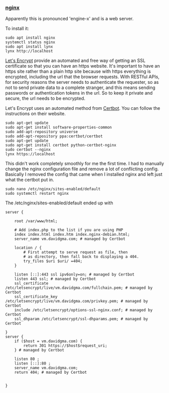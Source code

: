 
### [nginx](http://nginx.org/)

Apparently this is pronounced 'engine-x' and is a web server.

To install it:
```
sudo apt install nginx
systemctl status nginx
sudo apt install lynx
lynx http://localhost
```

[Let's Encrypt](https://letsencrypt.org) provide an automated and free way of getting an SSL certificate so that you can have an https website. It's important to have an https site rather than a plain http site because with https everything is encrypted, including the url that the browser requests. With RESTful APIs, for security reasons the server needs to authenticate the requester, so as not to send private data to a complete stranger, and this means sending passwords or authentication tokens in the url. So to keep it private and secure, the url needs to be encrypted.

Let's Encrypt uses an automated method from [Certbot](https://certbot.eff.org). You can follow the instructions on their website. 

```
sudo apt-get update
sudo apt-get install software-properties-common
sudo add-apt-repository universe
sudo add-apt-repository ppa:certbot/certbot
sudo apt-get update
sudo apt-get install certbot python-certbot-nginx
sudo certbot --nginx
lynx https://localhost
```

This didn't work completely smoothly for me the first time. I had to manually change the nginx configuration file and remove a lot of conflicting config. Basically I removed the config that came when I installed nginx and left just what the certbot put in.

```
sudo nano /etc/nginx/sites-enabled/default
sudo systemctl restart nginx
```

The /etc/nginx/sites-enabled/default ended up with

```
server {

	root /var/www/html;

	# Add index.php to the list if you are using PHP
	index index.html index.htm index.nginx-debian.html;
    server_name vm.davidgma.com; # managed by Certbot

	location / {
		# First attempt to serve request as file, then
		# as directory, then fall back to displaying a 404.
		try_files $uri $uri/ =404;
	}

    listen [::]:443 ssl ipv6only=on; # managed by Certbot
    listen 443 ssl; # managed by Certbot
    ssl_certificate /etc/letsencrypt/live/vm.davidgma.com/fullchain.pem; # managed by Certbot
    ssl_certificate_key /etc/letsencrypt/live/vm.davidgma.com/privkey.pem; # managed by Certbot
    include /etc/letsencrypt/options-ssl-nginx.conf; # managed by Certbot
    ssl_dhparam /etc/letsencrypt/ssl-dhparams.pem; # managed by Certbot

}
server {
    if ($host = vm.davidgma.com) {
        return 301 https://$host$request_uri;
    } # managed by Certbot

	listen 80 ;
	listen [::]:80 ;
    server_name vm.davidgma.com;
    return 404; # managed by Certbot


}

```


